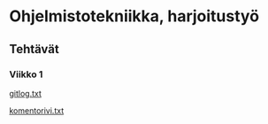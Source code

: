 # Ohjelmistotekniikka, harjoitustyö

## Tehtävät

### Viikko 1
[gitlog.txt](https://github.com/sonjasil/ot-harjoitustyo/blob/master/laskarit/viikko1/gitlog.txt)

[komentorivi.txt](https://github.com/sonjasil/ot-harjoitustyo/blob/master/laskarit/viikko1/komentorivi.txt)
